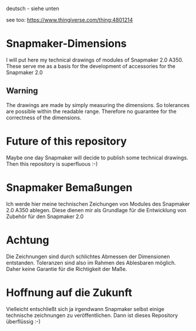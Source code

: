 deutsch - siehe unten

see too: https://www.thingiverse.com/thing:4801214

# Snapmaker-Dimensions

I will put here my technical drawings of modules of Snapmaker 2.0 A350.
These serve me as a basis for the development of accessories for the Snapmaker 2.0

## Warning
The drawings are made by simply measuring the dimensions. So tolerances are possible within the readable range. Therefore no guarantee for the correctness of the dimensions.

# Future of this repository
Maybe one day Snapmaker will decide to publish some technical drawings. Then this repository is superfluous :-)



# Snapmaker Bemaßungen
Ich werde hier meine technischen Zeichungen von Modules des Snapmaker 2.0 A350 ablegen.
Diese dienen mir als Grundlage für die Entwicklung von Zubehör für den Snapmaker 2.0

# Achtung
Die Zeichnungen sind durch schlichtes Abmessen der Dimensionen entstanden. Toleranzen sind also im Rahmen des Ablesbaren möglich. Daher keine Garantie für die Richtigkeit der Maße.

# Hoffnung auf die Zukunft
Vielleicht entschließt sich ja irgendwann Snapmaker selbst einige technische zeichnungen zu veröffentlichen. Dann ist dieses Repository überflüssig :-)
